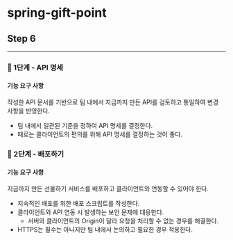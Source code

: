 # spring-gift-point
## Step 6
***
### 🚀 1단계 - API 명세
#### 기능 요구 사항
작성한 API 문서를 기반으로 팀 내에서 지금까지 만든 API를 검토하고 통일하여 변경 사항을 반영한다.

* 팀 내에서 일관된 기준을 정하여 API 명세를 결정한다.
* 때로는 클라이언트의 편의를 위해 API 명세를 결정하는 것이 좋다.

### 🚀 2단계 - 배포하기
#### 기능 요구 사항
지금까지 만든 선물하기 서비스를 배포하고 클라이언트와 연동할 수 있어야 한다.

* 지속적인 배포를 위한 배포 스크립트를 작성한다.
* 클라이언트와 API 연동 시 발생하는 보안 문제에 대응한다.
  * 서버와 클라이언트의 Origin이 달라 요청을 처리할 수 없는 경우를 해결한다.
* HTTPS는 필수는 아니지만 팀 내에서 논의하고 필요한 경우 적용한다.